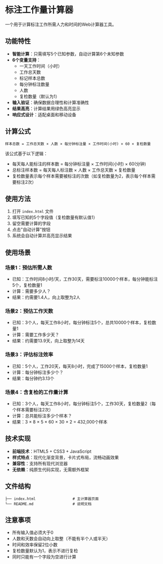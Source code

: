 # 标注工作量计算器

一个用于计算标注工作所需人力和时间的Web计算器工具。

## 功能特性

- **智能计算**：只需填写5个已知参数，自动计算第6个未知参数
- **6个变量支持**：
  - 一天工作时间（小时）
  - 工作总天数
  - 标记样本总数
  - 每分钟标注数量
  - 人数
  - 复检数量（默认为1）
- **输入验证**：确保数据合理性和计算准确性
- **结果高亮**：计算结果用绿色高亮显示
- **响应式设计**：适配桌面和移动设备

## 计算公式

```
样本总数 = 工作总天数 × 人数 × 每分钟标注量 × 工作时间(小时) × 60 × 复检数量
```

该公式基于以下逻辑：
- 每天每人能标注的样本数 = 每分钟标注量 × 工作时间(小时) × 60(分钟)
- 总标注样本数 = 每天每人标注数 × 人数 × 工作总天数 × 复检数量
- 复检数量表示每个样本需要被标注的次数（如复检数量为2，表示每个样本需要标注2次）

## 使用方法

1. 打开 `index.html` 文件
2. 填写已知的5个字段值（复检数量有默认值1）
3. 留空需要计算的字段
4. 点击"自动计算"按钮
5. 系统会自动计算并高亮显示结果

## 使用场景

### 场景1：预估所需人数
- 已知：工作时间8小时/天，工作30天，需要标注10000个样本，每分钟能标注5个，复检数量1
- 计算：需要多少人？
- 结果：约需要1.4人，向上取整为2人

### 场景2：预估工作天数
- 已知：3个人，每天工作8小时，每分钟标注5个，总共10000个样本，复检数量1
- 计算：需要工作多少天？
- 结果：约需要13.9天，向上取整为14天

### 场景3：评估标注效率
- 已知：5个人，工作20天，每天8小时，完成了15000个样本，复检数量1
- 计算：每分钟标注多少个？
- 结果：每分钟约3.13个

### 场景4：含复检的工作量计算
- 已知：3个人，每天工作8小时，每分钟标注5个，工作30天，复检数量2（每个样本需要标注2次）
- 计算：总共能标注多少个样本？
- 结果：3 × 8 × 5 × 60 × 30 × 2 = 432,000个样本

## 技术实现

- **前端技术**：HTML5 + CSS3 + JavaScript
- **样式特点**：现代化渐变背景，卡片式布局，流畅动画效果
- **兼容性**：支持所有现代浏览器
- **无依赖**：纯原生代码实现，无需额外框架

## 文件结构

```
├── index.html                 # 主计算器页面
└── README.md                  # 说明文档
```

## 注意事项

- 所有输入值必须大于0
- 人数和天数会自动向上取整（不能有半个人或半天）
- 时间和效率保留2位小数
- 复检数量默认为1，表示不进行复检
- 同时只能有一个字段为空进行计算